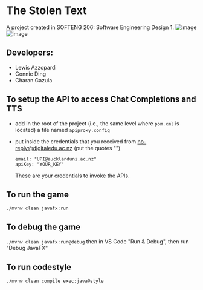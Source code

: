 # The Stolen Text
A project created in SOFTENG 206: Software Engineering Design 1.
![image](https://github.com/user-attachments/assets/125a191c-245b-4fe6-8c4c-a0507270879d)
![image](https://github.com/user-attachments/assets/78b77183-4df1-4315-bc4e-72784e45c9d8)

## Developers:
- Lewis Azzopardi
- Connie Ding
- Charan Gazula

## To setup the API to access Chat Completions and TTS

- add in the root of the project (i.e., the same level where `pom.xml` is located) a file named `apiproxy.config`
- put inside the credentials that you received from no-reply@digitaledu.ac.nz (put the quotes "")

  ```
  email: "UPI@aucklanduni.ac.nz"
  apiKey: "YOUR_KEY"
  ```
  These are your credentials to invoke the APIs. 

## To run the game

`./mvnw clean javafx:run`

## To debug the game

`./mvnw clean javafx:run@debug` then in VS Code "Run & Debug", then run "Debug JavaFX"

## To run codestyle

`./mvnw clean compile exec:java@style`
